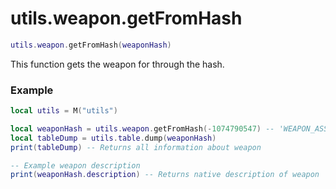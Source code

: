 # utils.weapon.getFromHash

```lua
utils.weapon.getFromHash(weaponHash)
```
This function gets the weapon for through the hash.

### Example
```lua
local utils = M("utils")

local weaponHash = utils.weapon.getFromHash(-1074790547) -- 'WEAPON_ASSAULRIFLE'
local tableDump = utils.table.dump(weaponHash)
print(tableDump) -- Returns all information about weapon

-- Example weapon description
print(weaponHash.description) -- Returns native description of weapon
```